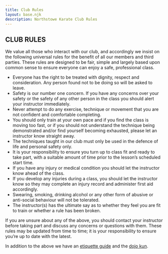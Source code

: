 ```yaml
---
title: Club Rules
layout: base.njk
description: Northstowe Karate Club Rules
---
```



## CLUB RULES

We value all those who interact with our club, and accordingly we insist on the following universal rules for the benefit of all our members and third parties. These rules are designed to be fair, simple and largely based upon common sense to ensure everyone can enjoy a safe, professional class.

*	Everyone has the right to be treated with dignity, respect and consideration. Any person found not to be doing so will be asked to leave.
*	Safety is our number one concern. If you have any concerns over your safety or the safety of any other person in the class you should alert your instructor immediately.
*	Never attempt to do any exercise, technique or movement that you are not confident and comfortable completing.
*	You should only train at your own pace and if you find the class is moving too fast, or if you should not understand the technique being demonstrated and/or find yourself becoming exhausted, please let an instructor know straight away.
*	The techniques taught in our club must only be used in the defence of life and personal safety only.
*	It is your responsibility to ensure you turn up to class fit and ready to take part, with a suitable amount of time prior to the lesson’s scheduled start time.
*	If you have any injury or medical condition you should let the instructor know ahead of the class.
*	If you develop any injuries during a class, you should let the instructor know so they may complete an injury record and administer first aid accordingly.
*	Swearing, smoking, drinking alcohol or any other form of abusive or anti-social behaviour will not be tolerated.
*	The instructor(s) has the ultimate say as to whether they feel you are fit to train or whether a rule has been broken.

If you are unsure about any of the above, you should contact your instructor before taking part and discuss any concerns or questions with them. These rules may be updated from time to time; it is your responsibility to ensure you’re up to date with the latest.

In addition to the above we have an [etiquette guide](/etiquette) and the [dojo kun](/dojokun/).
